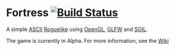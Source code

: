# Fortress [![Build Status](https://travis-ci.org/pkuehne/fortress.svg?branch=dev)](https://travis-ci.org/pkuehne/fortress)

A simple [ASCII](http://www.ascii-codes.com/) [Roguelike](https://en.wikipedia.org/wiki/Roguelike) using [OpenGL](https://www.opengl.org/), [GLFW](https://www.glfw.org/) and [SOIL](www.lonesock.net/soil.htm).

The game is currently in Alpha. For more information, see the [Wiki](https://github.com/pkuehne/fortress/wiki)
